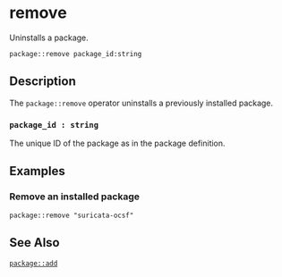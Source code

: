 # remove

Uninstalls a package.

```tql
package::remove package_id:string
```

## Description

The `package::remove` operator uninstalls a previously installed package.

### `package_id : string`

The unique ID of the package as in the package definition.

## Examples

### Remove an installed package

```tql
package::remove "suricata-ocsf"
```

## See Also

[`package::add`](add.md)
